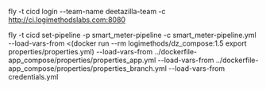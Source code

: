 fly -t cicd login --team-name deetazilla-team -c http://ci.logimethodslabs.com:8080

fly -t cicd set-pipeline -p smart_meter-pipeline -c smart_meter-pipeline.yml --load-vars-from  <(docker run --rm logimethods/dz_compose:1.5 export properties/properties.yml) --load-vars-from ../dockerfile-app_compose/properties/properties_app.yml --load-vars-from ../dockerfile-app_compose/properties/properties_branch.yml --load-vars-from credentials.yml
